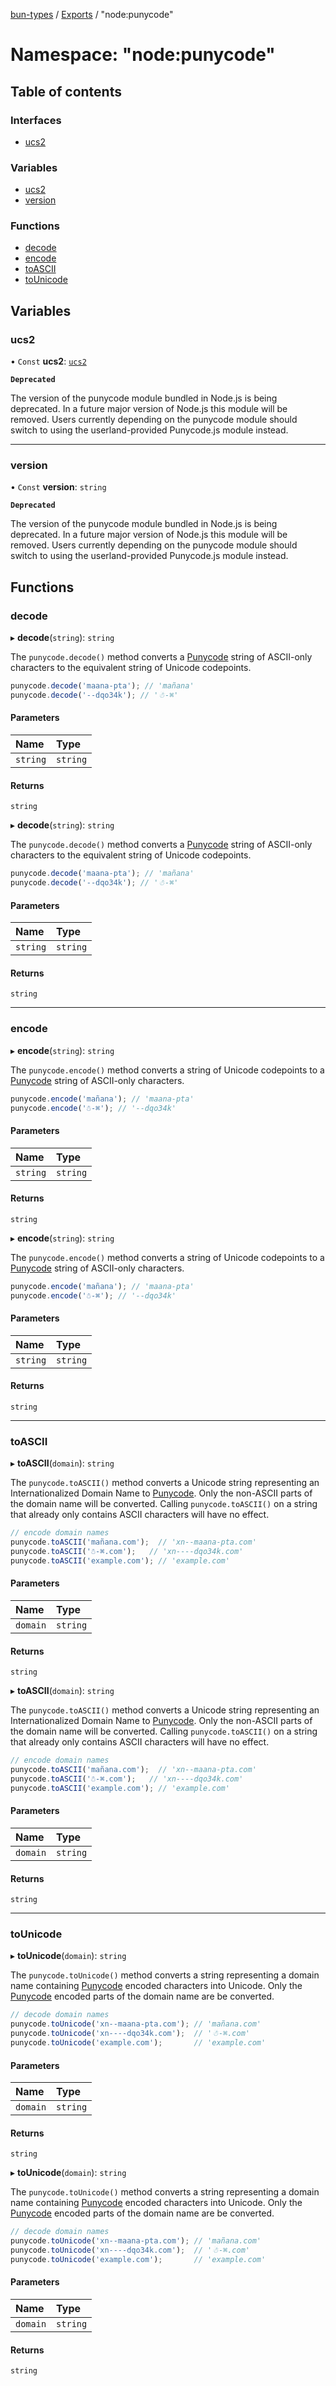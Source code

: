 [bun-types](https://github.com/oven-sh/bun-types/blob/master/api-docs/README.md) / [Exports](https://github.com/oven-sh/bun-types/blob/master/api-docs/modules.md) / "node:punycode"

# Namespace: "node:punycode"

## Table of contents

### Interfaces

- [ucs2](https://github.com/oven-sh/bun-types/blob/master/api-docs/interfaces/node_punycode_.ucs2.md)

### Variables

- [ucs2](https://github.com/oven-sh/bun-types/blob/master/api-docs/modules/node_punycode_.md#ucs2)
- [version](https://github.com/oven-sh/bun-types/blob/master/api-docs/modules/node_punycode_.md#version)

### Functions

- [decode](https://github.com/oven-sh/bun-types/blob/master/api-docs/modules/node_punycode_.md#decode)
- [encode](https://github.com/oven-sh/bun-types/blob/master/api-docs/modules/node_punycode_.md#encode)
- [toASCII](https://github.com/oven-sh/bun-types/blob/master/api-docs/modules/node_punycode_.md#toascii)
- [toUnicode](https://github.com/oven-sh/bun-types/blob/master/api-docs/modules/node_punycode_.md#tounicode)

## Variables

### ucs2

• `Const` **ucs2**: [`ucs2`](https://github.com/oven-sh/bun-types/blob/master/api-docs/modules/punycode_.md#ucs2)

**`Deprecated`**

The version of the punycode module bundled in Node.js is being deprecated.
In a future major version of Node.js this module will be removed.
Users currently depending on the punycode module should switch to using
the userland-provided Punycode.js module instead.

___

### version

• `Const` **version**: `string`

**`Deprecated`**

The version of the punycode module bundled in Node.js is being deprecated.
In a future major version of Node.js this module will be removed.
Users currently depending on the punycode module should switch to using
the userland-provided Punycode.js module instead.

## Functions

### decode

▸ **decode**(`string`): `string`

The `punycode.decode()` method converts a [Punycode](https://tools.ietf.org/html/rfc3492) string of ASCII-only
characters to the equivalent string of Unicode codepoints.

```js
punycode.decode('maana-pta'); // 'mañana'
punycode.decode('--dqo34k'); // '☃-⌘'
```

#### Parameters

| Name | Type |
| :------ | :------ |
| `string` | `string` |

#### Returns

`string`

▸ **decode**(`string`): `string`

The `punycode.decode()` method converts a [Punycode](https://tools.ietf.org/html/rfc3492) string of ASCII-only
characters to the equivalent string of Unicode codepoints.

```js
punycode.decode('maana-pta'); // 'mañana'
punycode.decode('--dqo34k'); // '☃-⌘'
```

#### Parameters

| Name | Type |
| :------ | :------ |
| `string` | `string` |

#### Returns

`string`

___

### encode

▸ **encode**(`string`): `string`

The `punycode.encode()` method converts a string of Unicode codepoints to a [Punycode](https://tools.ietf.org/html/rfc3492) string of ASCII-only characters.

```js
punycode.encode('mañana'); // 'maana-pta'
punycode.encode('☃-⌘'); // '--dqo34k'
```

#### Parameters

| Name | Type |
| :------ | :------ |
| `string` | `string` |

#### Returns

`string`

▸ **encode**(`string`): `string`

The `punycode.encode()` method converts a string of Unicode codepoints to a [Punycode](https://tools.ietf.org/html/rfc3492) string of ASCII-only characters.

```js
punycode.encode('mañana'); // 'maana-pta'
punycode.encode('☃-⌘'); // '--dqo34k'
```

#### Parameters

| Name | Type |
| :------ | :------ |
| `string` | `string` |

#### Returns

`string`

___

### toASCII

▸ **toASCII**(`domain`): `string`

The `punycode.toASCII()` method converts a Unicode string representing an
Internationalized Domain Name to [Punycode](https://tools.ietf.org/html/rfc3492). Only the non-ASCII parts of the
domain name will be converted. Calling `punycode.toASCII()` on a string that
already only contains ASCII characters will have no effect.

```js
// encode domain names
punycode.toASCII('mañana.com');  // 'xn--maana-pta.com'
punycode.toASCII('☃-⌘.com');   // 'xn----dqo34k.com'
punycode.toASCII('example.com'); // 'example.com'
```

#### Parameters

| Name | Type |
| :------ | :------ |
| `domain` | `string` |

#### Returns

`string`

▸ **toASCII**(`domain`): `string`

The `punycode.toASCII()` method converts a Unicode string representing an
Internationalized Domain Name to [Punycode](https://tools.ietf.org/html/rfc3492). Only the non-ASCII parts of the
domain name will be converted. Calling `punycode.toASCII()` on a string that
already only contains ASCII characters will have no effect.

```js
// encode domain names
punycode.toASCII('mañana.com');  // 'xn--maana-pta.com'
punycode.toASCII('☃-⌘.com');   // 'xn----dqo34k.com'
punycode.toASCII('example.com'); // 'example.com'
```

#### Parameters

| Name | Type |
| :------ | :------ |
| `domain` | `string` |

#### Returns

`string`

___

### toUnicode

▸ **toUnicode**(`domain`): `string`

The `punycode.toUnicode()` method converts a string representing a domain name
containing [Punycode](https://tools.ietf.org/html/rfc3492) encoded characters into Unicode. Only the [Punycode](https://tools.ietf.org/html/rfc3492) encoded parts of the domain name are be
converted.

```js
// decode domain names
punycode.toUnicode('xn--maana-pta.com'); // 'mañana.com'
punycode.toUnicode('xn----dqo34k.com');  // '☃-⌘.com'
punycode.toUnicode('example.com');       // 'example.com'
```

#### Parameters

| Name | Type |
| :------ | :------ |
| `domain` | `string` |

#### Returns

`string`

▸ **toUnicode**(`domain`): `string`

The `punycode.toUnicode()` method converts a string representing a domain name
containing [Punycode](https://tools.ietf.org/html/rfc3492) encoded characters into Unicode. Only the [Punycode](https://tools.ietf.org/html/rfc3492) encoded parts of the domain name are be
converted.

```js
// decode domain names
punycode.toUnicode('xn--maana-pta.com'); // 'mañana.com'
punycode.toUnicode('xn----dqo34k.com');  // '☃-⌘.com'
punycode.toUnicode('example.com');       // 'example.com'
```

#### Parameters

| Name | Type |
| :------ | :------ |
| `domain` | `string` |

#### Returns

`string`
